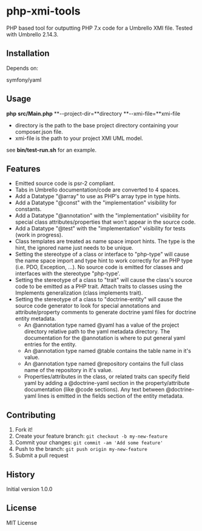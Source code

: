 # php-xmi-tools

PHP based tool for outputting PHP 7.x code for a Umbrello XMI file.
Tested with Umbrello 2.14.3.

## Installation

Depends on:

symfony/yaml

## Usage

**php** **src/Main.php** **--project-dir=**directory **--xmi-file=**xmi-file

- directory is the path to the base project directory containing your composer.json file.
- xmi-file is the path to your project XMI UML model.

see **bin/test-run.sh** for an example.

## Features

- Emitted source code is psr-2 compliant.
- Tabs in Umbrello documentation/code are converted to 4 spaces.
- Add a Datatype "@array" to use as PHP's array type in type hints.
- Add a Datatype "@const" with the "implementation" visibility
for constants.
- Add a Datatype "@annotation" with the "implementation" visibility
for special class attributes/properties that won't appear in the source code.
- Add a Datatype "@test" with the "implementation" visibility
for tests (work in progress).
- Class templates are treated as name space import hints.
The type is the hint, the ignored name just needs to be unique.
- Setting the stereotype of a class or interface to "php-type"
will cause the name space import and type hint to work correctly for an PHP type (i.e. PDO, Exception, ...).
No source code is emitted for classes and interfaces with the stereotype "php-type'.
- Setting the stereotype of a class to "trait" will cause the class's source code to be emitted as a PHP trait.
Attach traits to classes using the Implements generalization (class implements trait).
- Setting the stereotype of a class to "doctrine-entity"
will cause the source code generator to look for special annotations and attribute/property comments
to generate doctrine yaml files for doctrine entity metadata.
    - An @annotation type named @yaml has a value of the project directory relative path to the yaml metadata directory.
The documentation for the @annotation is where to put general yaml entries for the entity.
    - An @annotation type named @table contains the table name in it's value.
    - An @annotation type named @repository contains the full class name of the repository in it's value.
    - Properties/attributes in the class, or related traits can specify field yaml by
adding a @doctrine-yaml section in the property/attribute documentation (like @code sections).
Any text between @doctrine-yaml lines is emitted in the fields section of the entity metadata.

## Contributing

1. Fork it!
2. Create your feature branch: `git checkout -b my-new-feature`
3. Commit your changes: `git commit -am 'Add some feature'`
4. Push to the branch: `git push origin my-new-feature`
5. Submit a pull request

## History

Initial version 1.0.0

## License

MIT License
